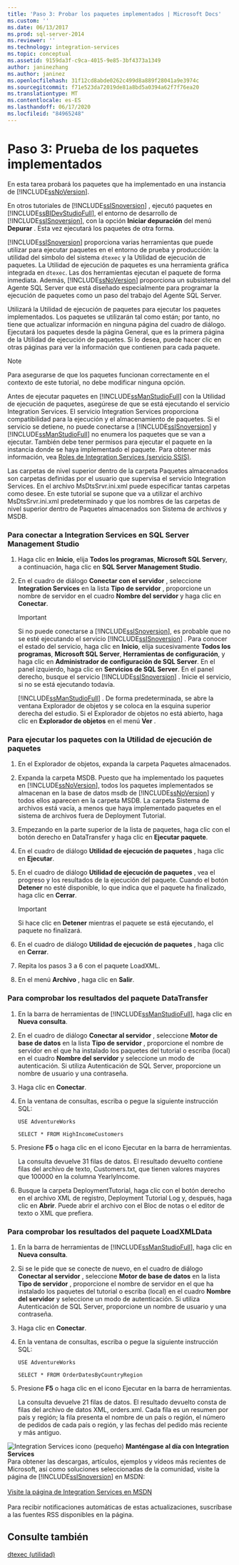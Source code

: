 ```yaml
---
title: 'Paso 3: Probar los paquetes implementados | Microsoft Docs'
ms.custom: ''
ms.date: 06/13/2017
ms.prod: sql-server-2014
ms.reviewer: ''
ms.technology: integration-services
ms.topic: conceptual
ms.assetid: 9159da3f-c9ca-4015-9e85-3bf4373a1349
author: janinezhang
ms.author: janinez
ms.openlocfilehash: 31f12cd8abde0262c499d8a889f28041a9e3974c
ms.sourcegitcommit: f71e523da72019de81a8bd5a0394a62f7f76ea20
ms.translationtype: MT
ms.contentlocale: es-ES
ms.lasthandoff: 06/17/2020
ms.locfileid: "84965248"
---
```

# <a name="step-3-testing-the-deployed-packages"></a>Paso 3: Prueba de los paquetes implementados
  En esta tarea probará los paquetes que ha implementado en una instancia de [!INCLUDE[ssNoVersion](../includes/ssnoversion-md.md)].

 En otros tutoriales de [!INCLUDE[ssISnoversion](../includes/ssisnoversion-md.md)] , ejecutó paquetes en [!INCLUDE[ssBIDevStudioFull](../includes/ssbidevstudiofull-md.md)], el entorno de desarrollo de [!INCLUDE[ssISnoversion](../includes/ssisnoversion-md.md)], con la opción **Iniciar depuración** del menú **Depurar** . Esta vez ejecutará los paquetes de otra forma.

 [!INCLUDE[ssISnoversion](../includes/ssisnoversion-md.md)] proporciona varias herramientas que puede utilizar para ejecutar paquetes en el entorno de prueba y producción: la utilidad del símbolo del sistema `dtexec` y la Utilidad de ejecución de paquetes. La Utilidad de ejecución de paquetes es una herramienta gráfica integrada en `dtexec`. Las dos herramientas ejecutan el paquete de forma inmediata. Además, [!INCLUDE[ssNoVersion](../includes/ssnoversion-md.md)] proporciona un subsistema del Agente SQL Server que está diseñado especialmente para programar la ejecución de paquetes como un paso del trabajo del Agente SQL Server.

 Utilizará la Utilidad de ejecución de paquetes para ejecutar los paquetes implementados. Los paquetes se utilizarán tal como están; por tanto, no tiene que actualizar información en ninguna página del cuadro de diálogo. Ejecutará los paquetes desde la página General, que es la primera página de la Utilidad de ejecución de paquetes. Si lo desea, puede hacer clic en otras páginas para ver la información que contienen para cada paquete.

> [!NOTE]
>  Para asegurarse de que los paquetes funcionan correctamente en el contexto de este tutorial, no debe modificar ninguna opción.

 Antes de ejecutar paquetes en [!INCLUDE[ssManStudioFull](../includes/ssmanstudiofull-md.md)] con la Utilidad de ejecución de paquetes, asegúrese de que se está ejecutando el servicio Integration Services. El servicio Integration Services proporciona compatibilidad para la ejecución y el almacenamiento de paquetes. Si el servicio se detiene, no puede conectarse a [!INCLUDE[ssISnoversion](../includes/ssisnoversion-md.md)] y [!INCLUDE[ssManStudioFull](../includes/ssmanstudiofull-md.md)] no enumera los paquetes que se van a ejecutar. También debe tener permisos para ejecutar el paquete en la instancia donde se haya implementado el paquete. Para obtener más información, vea [Roles de Integration Services &#40;servicio SSIS&#41;](security/integration-services-roles-ssis-service.md).

 Las carpetas de nivel superior dentro de la carpeta Paquetes almacenados son carpetas definidas por el usuario que supervisa el servicio Integration Services. En el archivo MsDtsSrvr.ini.xml puede especificar tantas carpetas como desee. En este tutorial se supone que va a utilizar el archivo MsDtsSrvr.ini.xml predeterminado y que los nombres de las carpetas de nivel superior dentro de Paquetes almacenados son Sistema de archivos y MSDB.

### <a name="to-connect-to-integration-services-in-sql-server-management-studio"></a>Para conectar a Integration Services en SQL Server Management Studio

1.  Haga clic en **Inicio**, elija **Todos los programas**, **Microsoft SQL Server**y, a continuación, haga clic en **SQL Server Management Studio**.

2.  En el cuadro de diálogo **Conectar con el servidor** , seleccione **Integration Services** en la lista **Tipo de servidor** , proporcione un nombre de servidor en el cuadro **Nombre del servidor** y haga clic en **Conectar**.

    > [!IMPORTANT]
    >  Si no puede conectarse a [!INCLUDE[ssISnoversion](../includes/ssisnoversion-md.md)], es probable que no se esté ejecutando el servicio [!INCLUDE[ssISnoversion](../includes/ssisnoversion-md.md)] . Para conocer el estado del servicio, haga clic en **Inicio**, elija sucesivamente **Todos los programas**, **Microsoft SQL Server**, **Herramientas de configuración**, y haga clic en **Administrador de configuración de SQL Server**. En el panel izquierdo, haga clic en **Servicios de SQL Server**. En el panel derecho, busque el servicio [!INCLUDE[ssISnoversion](../includes/ssisnoversion-md.md)] . Inicie el servicio, si no se está ejecutando todavía.

     [!INCLUDE[ssManStudioFull](../includes/ssmanstudiofull-md.md)] . De forma predeterminada, se abre la ventana Explorador de objetos y se coloca en la esquina superior derecha del estudio. Si el Explorador de objetos no está abierto, haga clic en **Explorador de objetos** en el menú **Ver** .

### <a name="to-run-the-packages-using-the-execute-package-utility"></a>Para ejecutar los paquetes con la Utilidad de ejecución de paquetes

1.  En el Explorador de objetos, expanda la carpeta Paquetes almacenados.

2.  Expanda la carpeta MSDB. Puesto que ha implementado los paquetes en [!INCLUDE[ssNoVersion](../includes/ssnoversion-md.md)], todos los paquetes implementados se almacenan en la base de datos msdb de [!INCLUDE[ssNoVersion](../includes/ssnoversion-md.md)] y todos ellos aparecen en la carpeta MSDB. La carpeta Sistema de archivos está vacía, a menos que haya implementado paquetes en el sistema de archivos fuera de Deployment Tutorial.

3.  Empezando en la parte superior de la lista de paquetes, haga clic con el botón derecho en DataTransfer y haga clic en **Ejecutar paquete**.

4.  En el cuadro de diálogo **Utilidad de ejecución de paquetes** , haga clic en **Ejecutar**.

5.  En el cuadro de diálogo **Utilidad de ejecución de paquetes** , vea el progreso y los resultados de la ejecución del paquete. Cuando el botón **Detener** no esté disponible, lo que indica que el paquete ha finalizado, haga clic en **Cerrar**.

    > [!IMPORTANT]
    >  Si hace clic en **Detener** mientras el paquete se está ejecutando, el paquete no finalizará.

6.  En el cuadro de diálogo **Utilidad de ejecución de paquetes** , haga clic en **Cerrar**.

7.  Repita los pasos 3 a 6 con el paquete LoadXML.

8.  En el menú **Archivo** , haga clic en **Salir**.

### <a name="to-verify-the-results-of-the-datatransfer-package"></a>Para comprobar los resultados del paquete DataTransfer

1.  En la barra de herramientas de [!INCLUDE[ssManStudioFull](../includes/ssmanstudiofull-md.md)], haga clic en **Nueva consulta**.

2.  En el cuadro de diálogo **Conectar al servidor** , seleccione **Motor de base de datos** en la lista **Tipo de servidor** , proporcione el nombre de servidor en el que ha instalado los paquetes del tutorial o escriba (local) en el cuadro **Nombre del servidor** y seleccione un modo de autenticación. Si utiliza Autenticación de SQL Server, proporcione un nombre de usuario y una contraseña.

3.  Haga clic en **Conectar**.

4.  En la ventana de consultas, escriba o pegue la siguiente instrucción SQL:

     `USE AdventureWorks`

     `SELECT * FROM HighIncomeCustomers`

5.  Presione **F5** o haga clic en el icono Ejecutar en la barra de herramientas.

     La consulta devuelve 31 filas de datos. El resultado devuelto contiene filas del archivo de texto, Customers.txt, que tienen valores mayores que 100000 en la columna YearlyIncome.

6.  Busque la carpeta DeploymentTutorial, haga clic con el botón derecho en el archivo XML de registro, Deployment Tutorial Log y, después, haga clic en **Abrir**. Puede abrir el archivo con el Bloc de notas o el editor de texto o XML que prefiera.

### <a name="to-verify-the-results-of-the-loadxmldata-package"></a>Para comprobar los resultados del paquete LoadXMLData

1.  En la barra de herramientas de [!INCLUDE[ssManStudioFull](../includes/ssmanstudiofull-md.md)], haga clic en **Nueva consulta**.

2.  Si se le pide que se conecte de nuevo, en el cuadro de diálogo **Conectar al servidor** , seleccione **Motor de base de datos** en la lista **Tipo de servidor** , proporcione el nombre de servidor en el que ha instalado los paquetes del tutorial o escriba (local) en el cuadro **Nombre del servidor** y seleccione un modo de autenticación. Si utiliza Autenticación de SQL Server, proporcione un nombre de usuario y una contraseña.

3.  Haga clic en **Conectar**.

4.  En la ventana de consultas, escriba o pegue la siguiente instrucción SQL:

     `USE AdventureWorks`

     `SELECT * FROM OrderDatesByCountryRegion`

5.  Presione **F5** o haga clic en el icono Ejecutar en la barra de herramientas.

     La consulta devuelve 21 filas de datos. El resultado devuelto consta de filas del archivo de datos XML, orders.xml. Cada fila es un resumen por país y región; la fila presenta el nombre de un país o región, el número de pedidos de cada país o región, y las fechas del pedido más reciente y más antiguo.

![Integration Services icono (pequeño)](media/dts-16.gif "Icono de Integration Services (pequeño)")  **Manténgase al día con Integration Services**<br /> Para obtener las descargas, artículos, ejemplos y vídeos más recientes de Microsoft, así como soluciones seleccionadas de la comunidad, visite la página de [!INCLUDE[ssISnoversion](../includes/ssisnoversion-md.md)] en MSDN:<br /><br /> [Visite la página de Integration Services en MSDN](https://go.microsoft.com/fwlink/?LinkId=136655)<br /><br /> Para recibir notificaciones automáticas de estas actualizaciones, suscríbase a las fuentes RSS disponibles en la página.

## <a name="see-also"></a>Consulte también
 [dtexec (utilidad)](packages/dtexec-utility.md)


